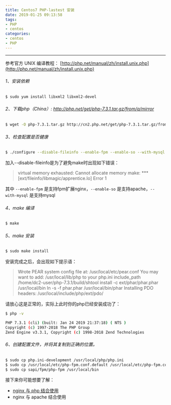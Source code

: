 ```yaml
---
title: Centos7 PHP-lastest 安装
date: 2019-01-25 09:13:58
tags:
- PHP
- centos
categories: 
- centos
- PHP
---
```


<hr>

参考官方 UNIX 编译教程： [http://php.net/manual/zh/install.unix.php](http://php.net/manual/zh/install.unix.php)

###### 1、安装依赖
```bash
$ sudo yum install libxml2 libxml2-devel
```
###### 2、下载php（China）: http://php.net/get/php-7.3.1.tar.gz/from/a/mirror
```bash
$ wget -O php-7.3.1.tar.gz http://cn2.php.net/get/php-7.3.1.tar.gz/from/this/mirror
```
###### 3、检查配置是否健康
```bash
$ ./configure --disable-fileinfo --enable-fpm --enable-so --with-mysql 
```

加入--disable-fileinfo是为了避免make时出现如下错误：
> virtual memory exhausted: Cannot allocate memory 
> make: *** [ext/fileinfo/libmagic/apprentice.lo] Error 1

其中 `--enable-fpm` 是支持fpm扩展nginx，`--enable-so` 是支持apache，`--with-mysql` 是支持mysql

###### 4、make 编译
```bash
$ make
```
###### 5、make 安装
```bash
$ sudo make install
```

安装完成之后，会出现如下提示语：

> Wrote PEAR system config file at: /usr/local/etc/pear.conf
> You may want to add: /usr/local/lib/php to your php.ini include_path
> /home/dc2-user/php-7.3.1/build/shtool install -c ext/phar/phar.phar /usr/local/bin
> ln -s -f phar.phar /usr/local/bin/phar
> Installing PDO headers:           /usr/local/include/php/ext/pdo/

请放心这是正常的，实际上此时你的php已经安装成功了：
```bash
$ php -v

PHP 7.3.1 (cli) (built: Jan 24 2019 21:37:18) ( NTS )
Copyright (c) 1997-2018 The PHP Group
Zend Engine v3.3.1, Copyright (c) 1998-2018 Zend Technologies
```

###### 6、创建配置文件，并将其复制到正确的位置。
```bash
$ sudo cp php.ini-development /usr/local/php/php.ini
$ sudo cp /usr/local/etc/php-fpm.conf.default /usr/local/etc/php-fpm.conf
$ sudo cp sapi/fpm/php-fpm /usr/local/bin
```

接下来你可能想要了解：
- [nginx 与 php 结合使用](/2019/01/25/Nginx与php结合/)
- nginx 与 apache 结合使用